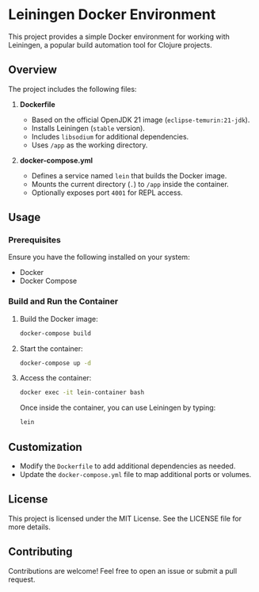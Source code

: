 # Leiningen Docker Environment

This project provides a simple Docker environment for working with Leiningen, a popular build automation tool for Clojure projects.

## Overview
The project includes the following files:

1. **Dockerfile**
   - Based on the official OpenJDK 21 image (`eclipse-temurin:21-jdk`).
   - Installs Leiningen (`stable` version).
   - Includes `libsodium` for additional dependencies.
   - Uses `/app` as the working directory.

2. **docker-compose.yml**
   - Defines a service named `lein` that builds the Docker image.
   - Mounts the current directory (`.`) to `/app` inside the container.
   - Optionally exposes port `4001` for REPL access.

## Usage

### Prerequisites
Ensure you have the following installed on your system:
- Docker
- Docker Compose

### Build and Run the Container
1. Build the Docker image:
   ```bash
   docker-compose build
   ```

2. Start the container:
   ```bash
   docker-compose up -d
   ```

3. Access the container:
   ```bash
   docker exec -it lein-container bash
   ```

   Once inside the container, you can use Leiningen by typing:
   ```bash
   lein
   ```

## Customization
- Modify the `Dockerfile` to add additional dependencies as needed.
- Update the `docker-compose.yml` file to map additional ports or volumes.

## License
This project is licensed under the MIT License. See the LICENSE file for more details.

## Contributing
Contributions are welcome! Feel free to open an issue or submit a pull request.
